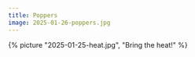 ```yaml
---
title: Poppers
image: 2025-01-26-poppers.jpg
---
```


{% picture "2025-01-25-heat.jpg", "Bring the heat!" %}
